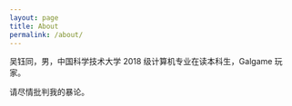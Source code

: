 ```yaml
---
layout: page
title: About
permalink: /about/
---
```


吴钰同，男，中国科学技术大学 2018 级计算机专业在读本科生，Galgame 玩家。

请尽情批判我的暴论。